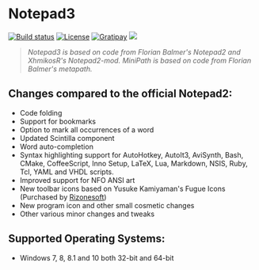 # Notepad3

[![Build status](https://img.shields.io/appveyor/ci/rizonesoft/notepad3/master.svg)](https://ci.appveyor.com/project/rizonesoft/notepad3/branch/master)
[![License](https://img.shields.io/badge/License-BSD%203--Clause-blue.svg)](https://opensource.org/licenses/BSD-3-Clause)
[![Gratipay](https://img.shields.io/gratipay/project/Notepad3.svg)](https://gratipay.com/Notepad3/)
[![](https://img.shields.io/badge/Donate-PayPal-blue.svg)](https://www.paypal.me/rizonesoft)

> *Notepad3 is based on code from Florian Balmer's Notepad2 and XhmikosR's Notepad2-mod. MiniPath is based on code from Florian Balmer's metapath.*

## Changes compared to the official Notepad2:

* Code folding
* Support for bookmarks
* Option to mark all occurrences of a word
* Updated Scintilla component
* Word auto-completion
* Syntax highlighting support for AutoHotkey, AutoIt3, AviSynth, Bash, CMake, CoffeeScript, 
  Inno Setup, LaTeX, Lua, Markdown, NSIS, Ruby, Tcl, YAML and VHDL scripts.
* Improved support for NFO ANSI art
* New toolbar icons based on Yusuke Kamiyaman's Fugue Icons (Purchased by [Rizonesoft](https://www.rizonesoft.com))
* New program icon and other small cosmetic changes
* Other various minor changes and tweaks

## Supported Operating Systems:

* Windows 7, 8, 8.1 and 10 both 32-bit and 64-bit
